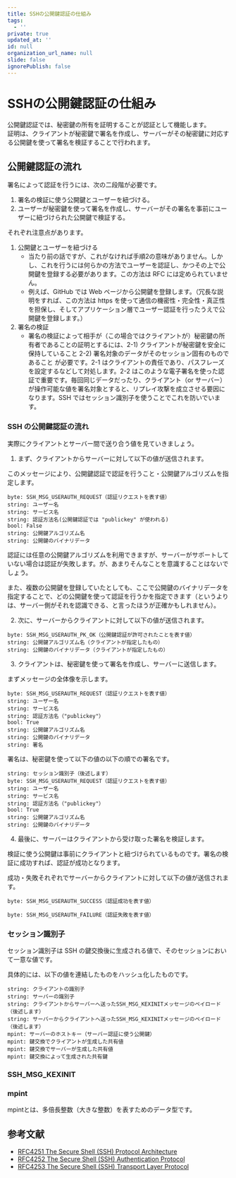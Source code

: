```yaml
---
title: SSHの公開鍵認証の仕組み
tags:
  - ''
private: true
updated_at: ''
id: null
organization_url_name: null
slide: false
ignorePublish: false
---
```


# SSHの公開鍵認証の仕組み

公開鍵認証では、秘密鍵の所有を証明することが認証として機能します。  
証明は、クライアントが秘密鍵で署名を作成し、サーバーがその秘密鍵に対応する公開鍵を使って署名を検証することで行われます。

## 公開鍵認証の流れ

署名によって認証を行うには、次の二段階が必要です。

1. 署名の検証に使う公開鍵とユーザーを紐づける。
2. ユーザーが秘密鍵を使って署名を作成し、サーバーがその署名を事前にユーザーに紐づけられた公開鍵で検証する。

それぞれ注意点があります。

1. 公開鍵とユーザーを紐づける
    - 当たり前の話ですが、これがなければ手順2の意味がありません。しかし、これを行うには何らかの方法でユーザーを認証し、かつその上で公開鍵を登録する必要があります。この方法は RFC には定められていません。
    - 例えば、GitHub では Web ページから公開鍵を登録します。（冗長な説明をすれば、この方法は https を使って通信の機密性・完全性・真正性を担保し、そしてアプリケーション層でユーザー認証を行ったうえで公開鍵を登録します。）
2. 署名の検証
    - 署名の検証によって相手が（この場合ではクライアントが）秘密鍵の所有者であることの証明とするには、2-1) クライアントが秘密鍵を安全に保持していること 2-2) 署名対象のデータがそのセッション固有のものであること が必要です。2-1 はクライアントの責任であり、パスフレーズを設定するなどして対処します。2-2 はこのような電子署名を使った認証で重要です。毎回同じデータだったり、クライアント（or サーバー）が操作可能な値を署名対象とすると、リプレイ攻撃を成立させる要因になります。SSH ではセッション識別子を使うことでこれを防いでいます。

### SSH の公開鍵認証の流れ

実際にクライアントとサーバー間で送り合う値を見ていきましょう。

1. まず、クライアントからサーバーに対して以下の値が送信されます。

このメッセージにより、公開鍵認証で認証を行うこと・公開鍵アルゴリズムを指定します。

```plaintext
byte: SSH_MSG_USERAUTH_REQUEST（認証リクエストを表す値）
string: ユーザー名
string: サービス名
string: 認証方法名(公開鍵認証では "publickey" が使われる)
bool: False
string: 公開鍵アルゴリズム名
string: 公開鍵のバイナリデータ
```

認証には任意の公開鍵アルゴリズムを利用できますが、サーバーがサポートしていない場合は認証が失敗します。が、あまりそんなことを意識することはないでしょう。

また、複数の公開鍵を登録していたとしても、ここで公開鍵のバイナリデータを指定することで、どの公開鍵を使って認証を行うかを指定できます（というよりは、サーバー側がそれを認識できる、と言ったほうが正確かもしれません）。

2. 次に、サーバーからクライアントに対して以下の値が送信されます。

```plaintext
byte: SSH_MSG_USERAUTH_PK_OK（公開鍵認証が許可されたことを表す値）
string: 公開鍵アルゴリズム名（クライアントが指定したもの）
string: 公開鍵のバイナリデータ（クライアントが指定したもの）
```

3. クライアントは、秘密鍵を使って署名を作成し、サーバーに送信します。

まずメッセージの全体像を示します。

```plaintext
byte: SSH_MSG_USERAUTH_REQUEST（認証リクエストを表す値）
string: ユーザー名
string: サービス名
string: 認証方法名（"publickey"）
bool: True
string: 公開鍵アルゴリズム名
string: 公開鍵のバイナリデータ
string: 署名
```

署名は、秘密鍵を使って以下の値の以下の順での署名です。

```plaintext
string: セッション識別子（後述します）
byte: SSH_MSG_USERAUTH_REQUEST（認証リクエストを表す値）
string: ユーザー名
string: サービス名
string: 認証方法名（"publickey"）
bool: True
string: 公開鍵アルゴリズム名
string: 公開鍵のバイナリデータ
```

4. 最後に、サーバーはクライアントから受け取った署名を検証します。

検証に使う公開鍵は事前にクライアントと紐づけられているものです。署名の検証に成功すれば、認証が成功となります。

成功・失敗それぞれでサーバーからクライアントに対して以下の値が送信されます。

```plaintext
byte: SSH_MSG_USERAUTH_SUCCESS（認証成功を表す値）
```

```plaintext
byte: SSH_MSG_USERAUTH_FAILURE（認証失敗を表す値）
```

### セッション識別子

セッション識別子は SSH の鍵交換後に生成される値で、そのセッションにおいて一意な値です。

具体的には、以下の値を連結したものをハッシュ化したものです。

```plaintext
string: クライアントの識別子
string: サーバーの識別子
string: クライアントからサーバーへ送ったSSH_MSG_KEXINITメッセージのペイロード（後述します）
string: サーバーからクライアントへ送ったSSH_MSG_KEXINITメッセージのペイロード（後述します）
mpint: サーバーのホストキー（サーバー認証に使う公開鍵）
mpint: 鍵交換でクライアントが生成した共有値
mpint: 鍵交換でサーバーが生成した共有値
mpint: 鍵交換によって生成された共有鍵
```

### SSH_MSG_KEXINIT

### mpint

mpintとは、多倍長整数（大きな整数）を表すためのデータ型です。

## 参考文献

- [RFC4251 The Secure Shell (SSH) Protocol Architecture](https://www.rfc-editor.org/info/rfc4251)
- [RFC4252 The Secure Shell (SSH) Authentication Protocol](https://www.rfc-editor.org/info/rfc4252)
- [RFC4253 The Secure Shell (SSH) Transport Layer Protocol](https://www.rfc-editor.org/info/rfc4253)
